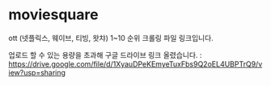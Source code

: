 # moviesquare
ott (넷플릭스, 웨이브, 티빙, 왓챠) 1~10 순위 크롤링 파일 링크입니다.

업로드 할 수 있는 용량을 초과해 구글 드라이브 링크 올렸습니다. : https://drive.google.com/file/d/1XyauDPeKEmyeTuxFbs9Q2oEL4UBPTrQ9/view?usp=sharing
